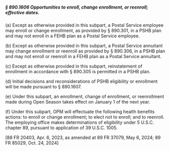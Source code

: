 ##### § 890.1606 Opportunities to enroll, change enrollment, or reenroll; effective dates. #####

(a) Except as otherwise provided in this subpart, a Postal Service employee may enroll or change enrollment, as provided by § 890.301, in a PSHB plan and may not enroll in a FEHB plan as a Postal Service employee.

(b) Except as otherwise provided in this subpart, a Postal Service annuitant may change enrollment or reenroll as provided by § 890.306, in a PSHB plan and may not enroll or reenroll in a FEHB plan as a Postal Service annuitant.

(c) Except as otherwise provided in this subpart, reinstatement of enrollment in accordance with § 890.305 is permitted in a PSHB plan.

(d) Initial decisions and reconsiderations of PSHB eligibility or enrollment will be made pursuant to § 890.1607.

(e) Under this subpart, an enrollment, change of enrollment, or reenrollment made during Open Season takes effect on January 1 of the next year.

(f) Under this subpart, OPM will effectuate the following health benefits actions: to enroll or change enrollment; to elect not to enroll; and to reenroll. The employing office makes determinations of eligibility under 5 U.S.C. chapter 89, pursuant to application of 39 U.S.C. 1005.

[88 FR 20403, Apr. 6, 2023, as amended at 89 FR 37079, May 6, 2024; 89 FR 85029, Oct. 24, 2024]